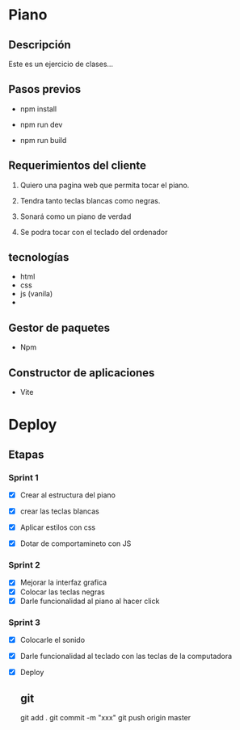 
# Piano

## Descripción

Este es un ejercicio de clases...


## Pasos previos
- npm install

- npm run dev

- npm run build 

## Requerimientos del cliente

1. Quiero una pagina web que permita tocar el piano.

2. Tendra tanto teclas blancas como negras.

3. Sonará como un piano de verdad

4. Se podra tocar con el teclado del ordenador



## tecnologías
- html
- css
- js (vanila)
- 
## Gestor de paquetes

- Npm

## Constructor de aplicaciones
-  Vite
  

# Deploy 




## Etapas

### Sprint 1

- [x] Crear al estructura del piano 
- [x] crear las teclas blancas
- [x] Aplicar estilos con css
- [x] Dotar de comportamineto con JS


### Sprint 2
- [x] Mejorar la interfaz grafica
- [x] Colocar las teclas negras
- [x]  Darle funcionalidad al piano al hacer click
  
### Sprint 3
- [x] Colocarle el sonido
- [x] Darle funcionalidad al teclado con las teclas de la computadora
- [x] Deploy
  


  ## git
  git add .
  git commit -m "xxx"
  git push origin master
  



